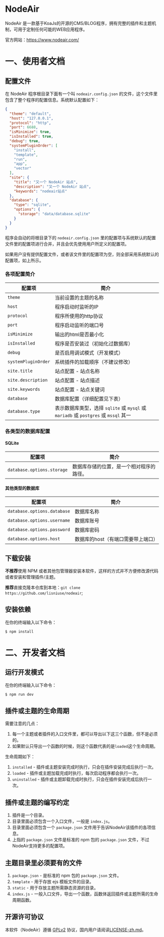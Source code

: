 # NodeAir

NodeAir 是一款基于KoaJs的开源的CMS/BLOG程序，拥有完整的插件和主题机制，可用于定制任何可能的WEB应用程序。

官方网站：https://www.nodeair.com/

# 一、使用者文档

## 配置文件

在 NodeAir 程序根目录下面有一个叫 ``nodeair.config.json`` 的文件，这个文件里包含了整个程序的配置信息。系统默认配置如下：

```JSON
{
  "theme": "default",
  "host": "127.0.0.1",
  "protocol": "http",
  "port": 6688,
  "isMinimize": true,
  "isInstalled": true,
  "debug": true,
  "systemPluginOrder": [
    "install",
    "template",
    "run",
    "app",
    "vector"
  ],
  "site": {
    "title": "又一个 NodeAir 站点",
    "description": "又一个 NodeAir 站点",
    "keywords": "nodeair站点"
  },
  "database": {
    "type": "sqlite",
    "options": {
      "storage": "data/database.sqlite"
    }
  }
}
```

程序会自动的将根目录下的 ``nodeair.config.json`` 里的配置项与系统默认的配置文件里的配置项进行合并，并且会优先使用用户所定义的配置项。

如果用户没有提供配置文件，或者该文件里的配置项为空，则全部采用系统默认的配置项，如上所示。
### 各项配置简介

配置项 | 简介
---|---
``theme`` | 当前设置的主题的名称
``host`` | 程序启动时监听的IP
``protocol`` | 程序所使用的http协议
``port`` | 程序启动监听的端口号
``isMinimize`` | 输出的html是否最小化
``isInstalled`` | 程序是否安装过（初始化过数据库）
``debug`` | 是否启用调试模式（开发模式）
``systemPluginOrder`` | 系统插件的加载顺序（不建议修改）
``site.title`` | 站点配置 - 站点名称
``site.description`` | 站点配置 - 站点描述
``site.keywords`` | 站点配置 - 站点关键词
``database`` | 数据库配置（详细配置见下表）
``database.type`` | 表示数据库类型，选择 ``sqlite`` 或 ``mysql`` 或 ``mariadb`` 或 ``postgres`` 或 ``mssql`` 其一
### 各类型的数据库配置
#### SQLite

配置项 | 简介
---|---
``database.options.storage`` | 数据库存储的位置，是一个相对程序的路径。
#### 其他类型的数据库

配置项 | 简介
---|---
``database.options.database`` | 数据库名称
``database.options.username`` | 数据库账号
``database.options.password`` | 数据库密码
``database.options.host`` | 数据库的host（有端口需要带上端口）

## 下载安装

**不推荐**使用 NPM 或者其他包管理器安装本软件，这样的方式并不方便修改源代码或者安装和管理插件/主题。

**推荐**直接克隆本仓库到本地：``git clone https://github.com/lisniuse/nodeair``;

## 安装依赖

在你的终端输入以下命令：

```bash
$ npm install
```

# 二、开发者文档

## 运行开发模式

在你的终端输入以下命令：

```bash
$ npm run dev
```

## 插件或主题的生命周期

需要注意的几点：

1. 每一个主题或者插件的入口文件里，都可以导出以下这三个函数，但不是必须的。
2. 如果默认只导出一个函数的时候，则这个函数代表的是``loaded``这个生命周期。

生命周期如下：

1. ``installed`` - 插件或主题安装完成时执行，只会在插件安装完成后执行一次。
1. ``loaded`` - 插件或主题加载完成时执行，每次启动程序都会执行一次。
1. ``uninstalled`` - 插件或主题卸载完成时执行，只会在插件安装完成后执行一次。

## 插件或主题的编写约定

1. 插件是一个目录。
1. 目录里面必须包含一个入口文件，一般是 ``index.js``。
1. 目录里面必须包含一个 ``package.json`` 文件用于告诉NodeAir该插件的各项信息。
1. 上指的 ``package.json`` 文件是标准的 npm 包的 ``package.json`` 文件，不过NodeAir支持更多的配置项。

## 主题目录里必须要有的文件

1. ``package.json`` - 是标准的 npm 包的 ``package.json`` 文件。
1. ``template`` - 用于存放 ejs 模板文件的目录。
1. ``static`` - 用于存放主题所需静态资源的目录。
1. ``index.js`` - 一般入口文件，导出一个函数，函数体返回插件或主题所需的生命周期函数。

## 开源许可协议

本软件（NodeAir）遵循 [GPLv2](https://www.gnu.org/licenses/old-licenses/gpl-2.0.en.html) 协议，国内用户请阅读[LICENSE-zh.md](/LICENSE-zh.md)。
